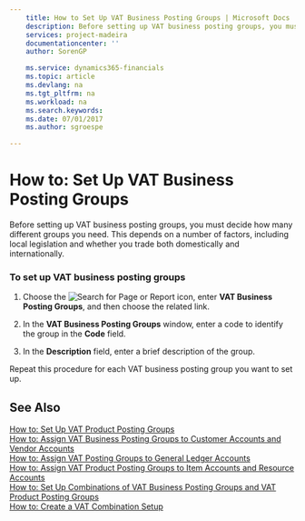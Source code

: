```yaml
---
    title: How to Set Up VAT Business Posting Groups | Microsoft Docs
    description: Before setting up VAT business posting groups, you must decide how many different groups you need. This depends on a number of factors, including local legislation and whether you trade both domestically and internationally.
    services: project-madeira
    documentationcenter: ''
    author: SorenGP

    ms.service: dynamics365-financials
    ms.topic: article
    ms.devlang: na
    ms.tgt_pltfrm: na
    ms.workload: na
    ms.search.keywords:
    ms.date: 07/01/2017
    ms.author: sgroespe

---
```

# How to: Set Up VAT Business Posting Groups
Before setting up VAT business posting groups, you must decide how many different groups you need. This depends on a number of factors, including local legislation and whether you trade both domestically and internationally.  
  
### To set up VAT business posting groups  
  
1.  Choose the ![Search for Page or Report](media/ui-search/search_small.png "Search for Page or Report icon") icon, enter **VAT Business Posting Groups**, and then choose the related link.  
  
2.  In the **VAT Business Posting Groups** window, enter a code to identify the group in the **Code** field.  
  
3.  In the **Description** field, enter a brief description of the group.  
  
 Repeat this procedure for each VAT business posting group you want to set up.  
  
## See Also  
 [How to: Set Up VAT Product Posting Groups](../how-to-set-up-vat-product-posting-groups.md)   
 [How to: Assign VAT Business Posting Groups to Customer Accounts and Vendor Accounts](../how-to-assign-vat-business-posting-groups-to-customer-accounts-and-vendor-accounts.md)   
 [How to: Assign VAT Posting Groups to General Ledger Accounts](../how-to-assign-vat-posting-groups-to-general-ledger-accounts.md)   
 [How to: Assign VAT Product Posting Groups to Item Accounts and Resource Accounts](../how-to-assign-vat-product-posting-groups-to-item-accounts-and-resource-accounts.md)   
 [How to: Set Up Combinations of VAT Business Posting Groups and VAT Product Posting Groups](../how-to-set-up-combinations-of-vat-business-posting-groups-and-vat-product-posting-groups.md)   
 [How to: Create a VAT Combination Setup](../how-to-create-a-vat-combination-setup.md)
